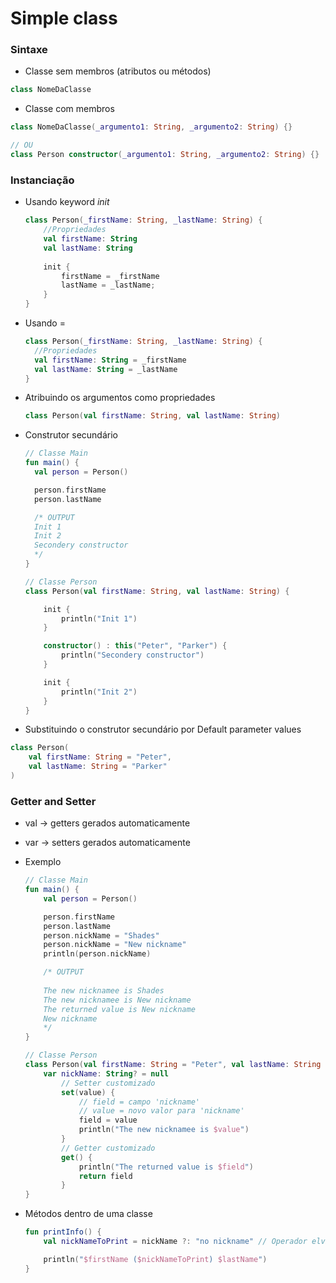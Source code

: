 # Simple class

### Sintaxe

* Classe sem membros (atributos ou métodos)

```kotlin
class NomeDaClasse 
```

* Classe com membros

```kotlin
class NomeDaClasse(_argumento1: String, _argumento2: String) {}

// OU
class Person constructor(_argumento1: String, _argumento2: String) {}
```

### Instanciação

* Usando keyword _init_
    ```kotlin
    class Person(_firstName: String, _lastName: String) {
        //Propriedades
        val firstName: String
        val lastName: String
        
        init {
            firstName = _firstName
            lastName = _lastName;
        }
    }
    ```

* Usando =
  ```kotlin
  class Person(_firstName: String, _lastName: String) {
    //Propriedades
    val firstName: String = _firstName
    val lastName: String = _lastName
  } 
  ```

* Atribuindo os argumentos como propriedades
  ```kotlin
  class Person(val firstName: String, val lastName: String)
  ```

* Construtor secundário

  ```kotlin
  // Classe Main
  fun main() {
    val person = Person()

    person.firstName
    person.lastName
  
    /* OUTPUT
    Init 1
    Init 2
    Secondery constructor
    */
  } 
  
  // Classe Person
  class Person(val firstName: String, val lastName: String) {
  
      init {
          println("Init 1")
      }
  
      constructor() : this("Peter", "Parker") {
          println("Secondery constructor")
      }
  
      init {
          println("Init 2")
      }
  }
  ```

* Substituindo o construtor secundário por Default parameter values

```kotlin
class Person(
    val firstName: String = "Peter",
    val lastName: String = "Parker"
)
```

### Getter and Setter

* val -> getters gerados automaticamente
* var -> setters gerados automaticamente

* Exemplo

  ```kotlin
  // Classe Main
  fun main() {
      val person = Person()
  
      person.firstName
      person.lastName
      person.nickName = "Shades"
      person.nickName = "New nickname"
      println(person.nickName)
  
      /* OUTPUT 
      
      The new nicknamee is Shades
      The new nicknamee is New nickname
      The returned value is New nickname
      New nickname
      */
  }
  
  // Classe Person
  class Person(val firstName: String = "Peter", val lastName: String = "Parker") {
      var nickName: String? = null
          // Setter customizado
          set(value) {
              // field = campo 'nickname'
              // value = novo valor para 'nickname'
              field = value
              println("The new nicknamee is $value")
          }
          // Getter customizado
          get() {
              println("The returned value is $field")
              return field
          }
  }
  ```

* Métodos dentro de uma classe

  ```kotlin
  fun printInfo() {
      val nickNameToPrint = nickName ?: "no nickname" // Operador elvis
  
      println("$firstName ($nickNameToPrint) $lastName")
  }
  ```
